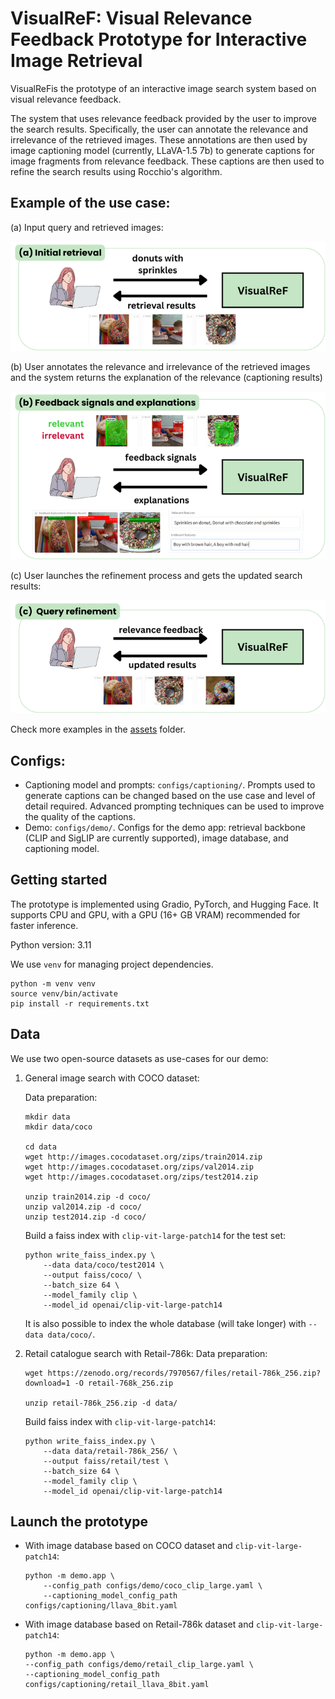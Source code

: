 # VisualReF: Visual Relevance Feedback Prototype for Interactive Image Retrieval

VisualReFis the prototype of an interactive image search system based on visual relevance feedback.

The system that uses relevance feedback provided by the user to improve the search results. Specifically, the user can annotate the relevance and irrelevance of the retrieved images. These annotations are then used by image captioning model (currently, LLaVA-1.5 7b) to generate captions for image fragments from relevance feedback. These captions are then used to refine the search results using Rocchio's algorithm.

## Example of the use case:
(a) Input query and retrieved images:

![](assets/a.png)

(b) User annotates the relevance and irrelevance of the retrieved images and the system returns the explanation of the relevance (captioning results)

![](assets/b.png)

(c) User launches the refinement process and gets the updated search results:

![](assets/c.png)

Check more examples in the [assets](assets) folder.

## Configs:
- Captioning model and prompts: `configs/captioning/`. Prompts used to generate captions can be changed based on the use case and level of detail required. Advanced prompting techniques can be used to improve the quality of the captions.
- Demo: `configs/demo/`. Configs for the demo app: retrieval backbone (CLIP and SigLIP are currently supported), image database, and captioning model.

## Getting started

The prototype is implemented using Gradio, PyTorch, and Hugging Face. It supports CPU and GPU, with a GPU (16+ GB VRAM) recommended for faster inference.

Python version: 3.11

We use `venv` for managing project dependencies.

```
python -m venv venv
source venv/bin/activate
pip install -r requirements.txt
```

## Data

We use two open-source datasets as use-cases for our demo:

1. General image search with COCO dataset:

    Data preparation: 
    ```
    mkdir data
    mkdir data/coco

    cd data
    wget http://images.cocodataset.org/zips/train2014.zip
    wget http://images.cocodataset.org/zips/val2014.zip
    wget http://images.cocodataset.org/zips/test2014.zip

    unzip train2014.zip -d coco/
    unzip val2014.zip -d coco/
    unzip test2014.zip -d coco/
    ```

    Build a faiss index with `clip-vit-large-patch14` for the test set:
    ```
    python write_faiss_index.py \
        --data data/coco/test2014 \
        --output faiss/coco/ \
        --batch_size 64 \
        --model_family clip \
        --model_id openai/clip-vit-large-patch14
    ```

    It is also possible to index the whole database (will take longer) with `--data data/coco/`.

2. Retail catalogue search with Retail-786k:
    Data preparation:
    ```
    wget https://zenodo.org/records/7970567/files/retail-786k_256.zip?download=1 -O retail-768k_256.zip

    unzip retail-786k_256.zip -d data/
    ```

    Build faiss index with `clip-vit-large-patch14`:
    ```
    python write_faiss_index.py \
        --data data/retail-786k_256/ \
        --output faiss/retail/test \
        --batch_size 64 \
        --model_family clip \
        --model_id openai/clip-vit-large-patch14
    ```

## Launch the prototype

- With image database based on COCO dataset and `clip-vit-large-patch14`:
    ```
    python -m demo.app \
        --config_path configs/demo/coco_clip_large.yaml \
        --captioning_model_config_path configs/captioning/llava_8bit.yaml 
    ```

- With image database based on Retail-786k dataset and `clip-vit-large-patch14`:
    ```
    python -m demo.app \
    --config_path configs/demo/retail_clip_large.yaml \
    --captioning_model_config_path configs/captioning/retail_llava_8bit.yaml 
    ```
